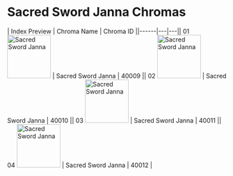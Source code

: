 # Sacred Sword Janna Chromas

| Index  Preview | Chroma Name | Chroma ID ||------|---|---|| 01  <img src='https://raw.communitydragon.org/latest/plugins/rcp-be-lol-game-data/global/default/v1/champion-chroma-images/40/40009.png' alt='Sacred Sword Janna' width='100'> | Sacred Sword Janna | 40009 || 02  <img src='https://raw.communitydragon.org/latest/plugins/rcp-be-lol-game-data/global/default/v1/champion-chroma-images/40/40010.png' alt='Sacred Sword Janna' width='100'> | Sacred Sword Janna | 40010 || 03  <img src='https://raw.communitydragon.org/latest/plugins/rcp-be-lol-game-data/global/default/v1/champion-chroma-images/40/40011.png' alt='Sacred Sword Janna' width='100'> | Sacred Sword Janna | 40011 || 04  <img src='https://raw.communitydragon.org/latest/plugins/rcp-be-lol-game-data/global/default/v1/champion-chroma-images/40/40012.png' alt='Sacred Sword Janna' width='100'> | Sacred Sword Janna | 40012 |